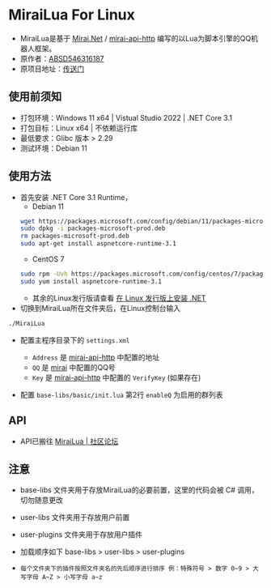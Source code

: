 # MiraiLua For Linux
- MiraiLua是基于 [Mirai.Net](https://github.com/SinoAHpx/Mirai.Net) / [mirai-api-http](https://github.com/project-mirai/mirai-api-http) 编写的以Lua为脚本引擎的QQ机器人框架。
- 原作者：[ABSD546316187](https://github.com/ABSD546316187)
- 原项目地址：[传送门](https://github.com/ABSD546316187/MiraiLua)

## 使用前须知
- 打包环境：Windows 11 x64 | Vistual Studio 2022 | .NET Core 3.1
- 打包目标：Linux x64 | 不依赖运行库
- 最低要求：Glibc 版本 > 2.29
- 测试环境：Debian 11

## 使用方法

- 首先安装 .NET Core 3.1 Runtime，
  - Debian 11
  ```bash
  wget https://packages.microsoft.com/config/debian/11/packages-microsoft-prod.deb -O packages-microsoft-prod.deb
  sudo dpkg -i packages-microsoft-prod.deb
  rm packages-microsoft-prod.deb
  sudo apt-get install aspnetcore-runtime-3.1
  ```
  - CentOS 7
  ```bash
  sudo rpm -Uvh https://packages.microsoft.com/config/centos/7/packages-microsoft-prod.rpm
  sudo yum install aspnetcore-runtime-3.1
  ```
  - 其余的Linux发行版请查看 [在 Linux 发行版上安装 .NET](https://learn.microsoft.com/zh-cn/dotnet/core/install/linux?WT.mc_id=dotnet-35129-website)
- 切换到MiraiLua所在文件夹后，在Linux控制台输入
```bash
./MiraiLua
```
- 配置主程序目录下的 `settings.xml`
  - `Address` 是 [mirai-api-http](https://github.com/project-mirai/mirai-api-http) 中配置的地址
  - `QQ` 是 [mirai](https://github.com/mamoe/mirai) 中配置的QQ号
  - `Key` 是 [mirai-api-http](https://github.com/project-mirai/mirai-api-http) 中配置的 `VerifyKey` (如果存在)

- 配置 `base-libs/basic/init.lua` 第2行 `enableQ` 为启用的群列表
  
## API
- API已搬往 [MiraiLua | 社区论坛](https://teasmc.cn/d/26-mirailua-api%E4%B8%80%E8%A7%88)
## 注意

- base-libs 文件夹用于存放MiraiLua的必要前置，这里的代码会被 C# 调用，切勿随意更改
- user-libs 文件夹用于存放用户前置
- user-plugins 文件夹用于存放用户插件

- 加载顺序如下 base-libs > user-libs > user-plugins
- `每个文件夹下的插件按照文件夹名的先后顺序进行排序 例：特殊符号 > 数字 0~9 > 大写字母 A~Z > 小写字母 a~z`
